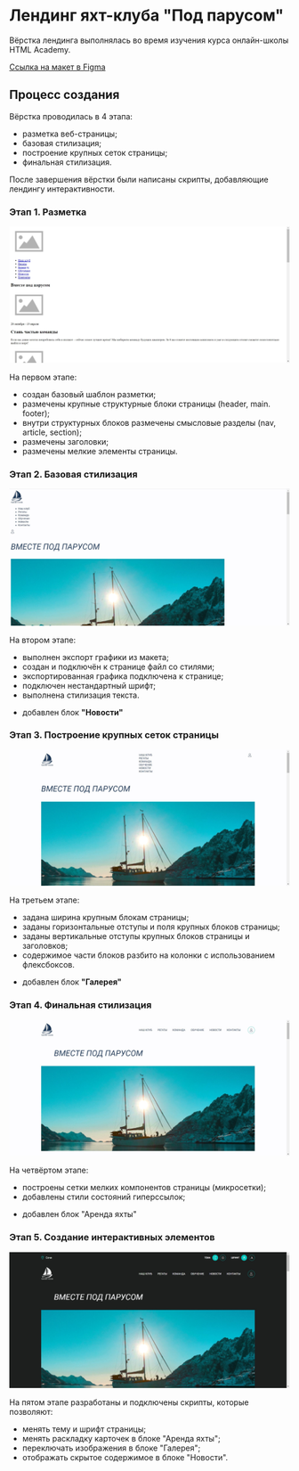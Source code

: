 # Лендинг яхт-клуба "Под парусом"

Вёрстка лендинга выполнялась во время изучения курса онлайн-школы HTML Academy.

[Ссылка на макет в Figma](https://www.figma.com/file/6qDWCtD9BkB3fPSbUHiknB/fe-start-04?type=design&node-id=0-1&mode=design&t=FSKdJyX9EBYLyKfP-0)

## Процесс создания

Вёрстка проводилась в 4 этапа:
- разметка веб-страницы;
- базовая стилизация;
- построение крупных сеток страницы;
- финальная стилизация.

После завершения вёрстки были написаны скрипты, добавляющие лендингу интерактивности.

### Этап 1. Разметка

![Изображение страницы по завершении этапа 1](/screenshots/stage1.jpg)

На первом этапе:
- создан базовый шаблон разметки;
- размечены крупные структурные блоки страницы (header, main. footer);
- внутри структурных блоков размечены смысловые разделы (nav, article, section);
- размечены заголовки;
- размечены мелкие элементы страницы.

### Этап 2. Базовая стилизация

![Изображение страницы по завершении этапа 2](/screenshots/stage2.jpg)

На втором этапе:
- выполнен экспорт графики из макета;
- создан и подключён к странице файл со стилями;
- экспортированная графика подключена к странице;
- подключен нестандартный шрифт;
- выполнена стилизация текста.

+ добавлен блок **"Новости"**

### Этап 3. Построение крупных сеток страницы

![Изображение страницы по завершении этапа 3](/screenshots/stage3.jpg)

На третьем этапе:
- задана ширина крупным блокам страницы;
- заданы горизонтальные отступы и поля крупных блоков страницы;
- заданы вертикальные отступы крупных блоков страницы и заголовков;
- содержимое части блоков разбито на колонки с использованием флексбоксов.

+ добавлен блок **"Галерея"**

### Этап 4. Финальная стилизация

![Изображение страницы по завершении этапа 4](/screenshots/stage4.jpg)

На четвёртом этапе:
- построены сетки мелких компонентов страницы (микросетки);
- добавлены стили состояний гиперссылок;

+ добавлен блок "Аренда яхты"

### Этап 5. Создание интерактивных элементов

![Изображение страницы по завершении этапа 5](/screenshots/stage5.jpg)

На пятом этапе разработаны и подключены скрипты, которые позволяют:
- менять тему и шрифт страницы;
- менять раскладку карточек в блоке "Аренда яхты";
- переключать изображения в блоке "Галерея";
- отображать скрытое содержимое в блоке "Новости".
